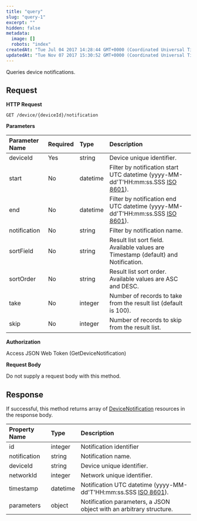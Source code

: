 ```yaml
---
title: "query"
slug: "query-1"
excerpt: ""
hidden: false
metadata: 
  image: []
  robots: "index"
createdAt: "Tue Jul 04 2017 14:28:44 GMT+0000 (Coordinated Universal Time)"
updatedAt: "Tue Nov 07 2017 15:30:52 GMT+0000 (Coordinated Universal Time)"
---
```

Queries device notifications.

## Request

**HTTP Request**

```text
GET /device/{deviceId}/notification
```

**Parameters**

| Parameter Name | Required | Type     | Description                                                                                                               |
| :------------- | :------- | :------- | :------------------------------------------------------------------------------------------------------------------------ |
| deviceId       | Yes      | string   | Device unique identifier.                                                                                                 |
| start          | No       | datetime | Filter by notification start UTC datetime (yyyy-MM-dd'T'HH:mm:ss.SSS [ISO 8601](https://en.wikipedia.org/wiki/ISO_8601)). |
| end            | No       | datetime | Filter by notification end UTC datetime (yyyy-MM-dd'T'HH:mm:ss.SSS [ISO 8601](https://en.wikipedia.org/wiki/ISO_8601)).   |
| notification   | No       | string   | Filter by notification name.                                                                                              |
| sortField      | No       | string   | Result list sort field. Available values are Timestamp (default) and Notification.                                        |
| sortOrder      | No       | string   | Result list sort order. Available values are ASC and DESC.                                                                |
| take           | No       | integer  | Number of records to take from the result list (default is 100).                                                          |
| skip           | No       | integer  | Number of records to skip from the result list.                                                                           |

**Authorization**

Access JSON Web Token (GetDeviceNotification)

**Request Body**

Do not supply a request body with this method.

## Response

If successful, this method returns array of [DeviceNotification](doc:devicenotification)  resources in the response body.

| Property Name | Type     | Description                                                                                               |
| :------------ | :------- | :-------------------------------------------------------------------------------------------------------- |
| id            | integer  | Notification identifier                                                                                   |
| notification  | string   | Notification name.                                                                                        |
| deviceId      | string   | Device unique identifier.                                                                                 |
| networkId     | integer  | Network unique identifier.                                                                                |
| timestamp     | datetime | Notification UTC datetime (yyyy-MM-dd'T'HH:mm:ss.SSS [ISO 8601](https://en.wikipedia.org/wiki/ISO_8601)). |
| parameters    | object   | Notification parameters, a JSON object with an arbitrary structure.                                       |

